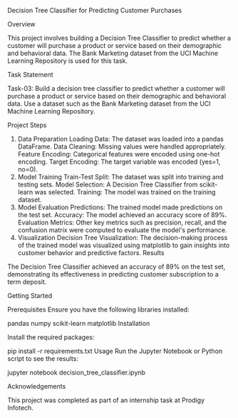Decision Tree Classifier for Predicting Customer Purchases

Overview

This project involves building a Decision Tree Classifier to predict whether a customer will purchase a product or service based on their demographic and behavioral data. 
The Bank Marketing dataset from the UCI Machine Learning Repository is used for this task.

Task Statement

Task-03: Build a decision tree classifier to predict whether a customer will purchase a product or service based on their demographic and behavioral data.
Use a dataset such as the Bank Marketing dataset from the UCI Machine Learning Repository.

Project Steps

1. Data Preparation
Loading Data: The dataset was loaded into a pandas DataFrame.
Data Cleaning: Missing values were handled appropriately.
Feature Encoding: Categorical features were encoded using one-hot encoding.
Target Encoding: The target variable was encoded (yes=1, no=0).
2. Model Training
Train-Test Split: The dataset was split into training and testing sets.
Model Selection: A Decision Tree Classifier from scikit-learn was selected.
Training: The model was trained on the training dataset.
3. Model Evaluation
Predictions: The trained model made predictions on the test set.
Accuracy: The model achieved an accuracy score of 89%.
Evaluation Metrics: Other key metrics such as precision, recall, and the confusion matrix were computed to evaluate the model's performance.
4. Visualization
Decision Tree Visualization: The decision-making process of the trained model was visualized using matplotlib to gain insights into customer behavior and predictive factors.
Results

The Decision Tree Classifier achieved an accuracy of 89% on the test set, demonstrating its effectiveness in predicting customer subscription to a term deposit.

Getting Started

Prerequisites
Ensure you have the following libraries installed:

pandas
numpy
scikit-learn
matplotlib
Installation


Install the required packages:


pip install -r requirements.txt
Usage
Run the Jupyter Notebook or Python script to see the results:


jupyter notebook decision_tree_classifier.ipynb

Acknowledgements

This project was completed as part of an internship task at Prodigy Infotech.








